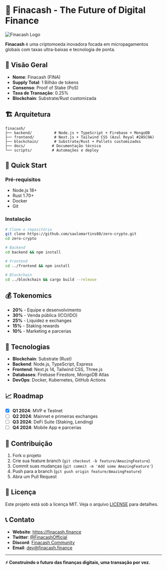 # 🚀 Finacash - The Future of Digital Finance

![Finacash Logo](https://img.shields.io/badge/Finacash-2A5C9A?style=for-the-badge&logo=ethereum&logoColor=white)

**Finacash** é uma criptomoeda inovadora focada em micropagamentos globais com taxas ultra-baixas e tecnologia de ponta.

## 🎯 Visão Geral

- **Nome**: Finacash (FINA)
- **Supply Total**: 1 Bilhão de tokens
- **Consenso**: Proof of Stake (PoS)
- **Taxa de Transação**: 0.25%
- **Blockchain**: Substrate/Rust customizada

## 🏗️ Arquitetura

```
finacash/
├── backend/          # Node.js + TypeScript + Firebase + MongoDB
├── frontend/         # Next.js + Tailwind CSS (Azul Royal #2A5C9A)
├── blockchain/       # Substrate/Rust + Pallets customizados
├── docs/            # Documentação técnica
└── scripts/         # Automações e deploy
```

## 🚀 Quick Start

### Pré-requisitos
- Node.js 18+
- Rust 1.70+
- Docker
- Git

### Instalação
```bash
# Clone o repositório
git clone https://github.com/saulomartins80/zero-crypto.git
cd zero-crypto

# Backend
cd backend && npm install

# Frontend  
cd ../frontend && npm install

# Blockchain
cd ../blockchain && cargo build --release
```

## 💰 Tokenomics

- **20%** - Equipe e desenvolvimento
- **30%** - Venda pública (ICO/IDO)
- **25%** - Liquidez e exchanges
- **15%** - Staking rewards
- **10%** - Marketing e parcerias

## 🔧 Tecnologias

- **Blockchain**: Substrate (Rust)
- **Backend**: Node.js, TypeScript, Express
- **Frontend**: Next.js 14, Tailwind CSS, Three.js
- **Databases**: Firebase Firestore, MongoDB Atlas
- **DevOps**: Docker, Kubernetes, GitHub Actions

## 📈 Roadmap

- [x] **Q1 2024**: MVP e Testnet
- [ ] **Q2 2024**: Mainnet e primeiras exchanges
- [ ] **Q3 2024**: DeFi Suite (Staking, Lending)
- [ ] **Q4 2024**: Mobile App e parcerias

## 🤝 Contribuição

1. Fork o projeto
2. Crie sua feature branch (`git checkout -b feature/AmazingFeature`)
3. Commit suas mudanças (`git commit -m 'Add some AmazingFeature'`)
4. Push para a branch (`git push origin feature/AmazingFeature`)
5. Abra um Pull Request

## 📄 Licença

Este projeto está sob a licença MIT. Veja o arquivo [LICENSE](LICENSE) para detalhes.

## 📞 Contato

- **Website**: https://finacash.finance
- **Twitter**: [@FinacashOfficial](https://twitter.com/FinacashOfficial)
- **Discord**: [Finacash Community](https://discord.gg/finacash)
- **Email**: dev@finacash.finance

---

**⚡ Construindo o futuro das finanças digitais, uma transação por vez.**